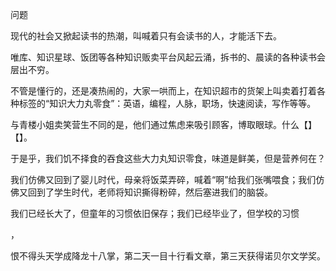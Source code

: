


问题

现代的社会又掀起读书的热潮，叫喊着只有会读书的人，才能活下去。

唯库、知识星球、饭团等各种知识贩卖平台风起云涌，拆书的、晨读的各种读书会层出不穷。

不管是懂行的，还是凑热闹的，大家一哄而上，在知识超市的货架上叫卖着打着各种标签的“知识大力丸零食”：英语，编程，人脉，职场，快速阅读，写作等等。

与青楼小姐卖笑营生不同的是，他们通过焦虑来吸引顾客，博取眼球。什么【】【】。

于是乎，我们饥不择食的吞食这些大力丸知识零食，味道是鲜美，但是营养何在？

我们仿佛又回到了婴儿时代，母亲将饭菜弄碎，喊着“啊”给我们张嘴喂食；我们仿佛又回到了学生时代，老师将知识撕得粉碎，然后塞进我们的脑袋。

我们已经长大了，但童年的习惯依旧保存；我们已经毕业了，但学校的习惯





，

恨不得头天学成降龙十八掌，第二天一目十行看文章，第三天获得诺贝尔文学奖。











<!--stackedit_data:
eyJoaXN0b3J5IjpbMjEyNDMwNzU0MiwtODMzMjQxNTk2XX0=
-->